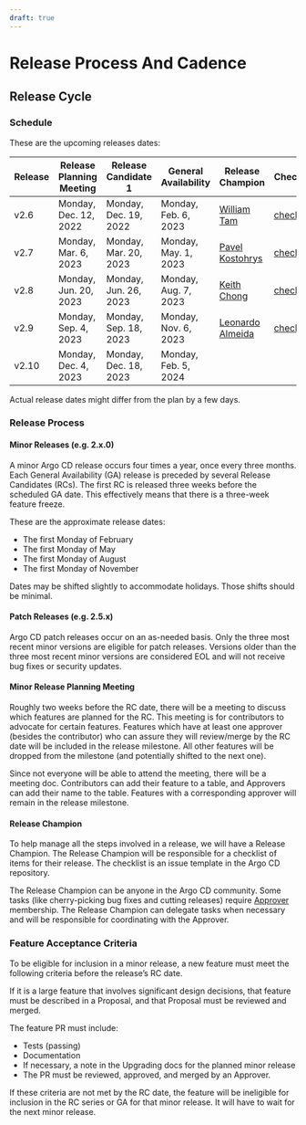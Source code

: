 ```yaml
---
draft: true
---
```


# Release Process And Cadence

## Release Cycle

### Schedule

These are the upcoming releases dates:

| Release | Release Planning Meeting | Release Candidate 1   | General Availability | Release Champion                                      | Checklist                                                     |
|---------|--------------------------|-----------------------|----------------------|-------------------------------------------------------|---------------------------------------------------------------|
| v2.6    | Monday, Dec. 12, 2022    | Monday, Dec. 19, 2022 | Monday, Feb. 6, 2023 | [William Tam](https://github.com/wtam2018)            | [checklist](https://github.com/argoproj/argo-cd/issues/11563) |
| v2.7    | Monday, Mar. 6, 2023     | Monday, Mar. 20, 2023 | Monday, May. 1, 2023 | [Pavel Kostohrys](https://github.com/pasha-codefresh) | [checklist](https://github.com/argoproj/argo-cd/issues/12762) |
| v2.8    | Monday, Jun. 20, 2023    | Monday, Jun. 26, 2023 | Monday, Aug. 7, 2023 | [Keith Chong](https://github.com/keithchong)          | [checklist](https://github.com/argoproj/argo-cd/issues/13742) |
| v2.9    | Monday, Sep. 4, 2023     | Monday, Sep. 18, 2023 | Monday, Nov. 6, 2023 | [Leonardo Almeida](https://github.com/leoluz)         | [checklist](https://github.com/argoproj/argo-cd/issues/14078) |
| v2.10   | Monday, Dec. 4, 2023     | Monday, Dec. 18, 2023 | Monday, Feb. 5, 2024 | 


Actual release dates might differ from the plan by a few days.

### Release Process

#### Minor Releases (e.g. 2.x.0)

A minor Argo CD release occurs four times a year, once every three months. Each General Availability (GA) release is
preceded by several Release Candidates (RCs). The first RC is released three weeks before the scheduled GA date. This
effectively means that there is a three-week feature freeze.

These are the approximate release dates:

* The first Monday of February
* The first Monday of May
* The first Monday of August
* The first Monday of November

Dates may be shifted slightly to accommodate holidays. Those shifts should be minimal.

#### Patch Releases (e.g. 2.5.x)

Argo CD patch releases occur on an as-needed basis. Only the three most recent minor versions are eligible for patch
releases. Versions older than the three most recent minor versions are considered EOL and will not receive bug fixes or
security updates.

#### Minor Release Planning Meeting

Roughly two weeks before the RC date, there will be a meeting to discuss which features are planned for the RC. This meeting is
for contributors to advocate for certain features. Features which have at least one approver (besides the contributor)
who can assure they will review/merge by the RC date will be included in the release milestone. All other features will
be dropped from the milestone (and potentially shifted to the next one).

Since not everyone will be able to attend the meeting, there will be a meeting doc. Contributors can add their feature
to a table, and Approvers can add their name to the table. Features with a corresponding approver will remain in the
release milestone.

#### Release Champion

To help manage all the steps involved in a release, we will have a Release Champion. The Release Champion will be
responsible for a checklist of items for their release. The checklist is an issue template in the Argo CD repository.

The Release Champion can be anyone in the Argo CD community. Some tasks (like cherry-picking bug fixes and cutting
releases) require [Approver](https://github.com/argoproj/argoproj/blob/master/community/membership.md#community-membership)
membership. The Release Champion can delegate tasks when necessary and will be responsible for coordinating with the
Approver.

### Feature Acceptance Criteria

To be eligible for inclusion in a minor release, a new feature must meet the following criteria before the release’s RC
date.

If it is a large feature that involves significant design decisions, that feature must be described in a Proposal, and
that Proposal must be reviewed and merged.

The feature PR must include:

* Tests (passing)
* Documentation
* If necessary, a note in the Upgrading docs for the planned minor release
* The PR must be reviewed, approved, and merged by an Approver.

If these criteria are not met by the RC date, the feature will be ineligible for inclusion in the RC series or GA for
that minor release. It will have to wait for the next minor release.
